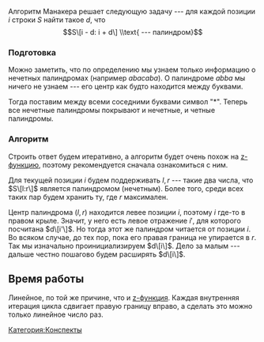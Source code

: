 Алгоритм Манакера решает следующую задачу --- для каждой позиции $i$
строки $S$ найти такое $d$, что $$S\[i - d: i + d\] \\text{ ---
палиндром}$$

### Подготовка

Можно заметить, что по определению мы узнаем только информацию о
нечетных палиндромах (например $abacaba$). О палиндроме $abba$
мы ничего не узнаем --- его центр как будто находится между буквами.

Тогда поставим между всеми соседними буквами символ "\*". Теперь все
нечетные палиндромы покрывают и нечетные, и четные палиндромы.

### Алгоритм

Строить ответ будем итеративно, а алгоритм будет очень похож на
[z-функцию](z-функция "wikilink"), поэтому рекомендуется сначала
ознакомиться с ним.

Для текущей позиции $i$ будем поддерживать $l, r$ --- такие два числа,
что $S\[l:r\]$ является палиндромом (нечетным). Более того, среди всех
таких пар будем хранить ту, где $r$ максимален.

Центр палиндрома $(l, r)$ находится левее позиции $i$, поэтому $i$
где-то в правом крыле. Значит, у него есть левое отражение $i'$,
для которого посчитана $d\[i'\]$. Но тогда этот же палиндром читается
от позиции $i$. Во всяком случае, до тех пор, пока его правая граница не
упирается в $r$. Так мы изначально проинициализируем $d\[i\]$. Дело за
малым --- дальше честно пошагово будем расширять $d\[i\]$.

## Время работы

Линейное, по той же причине, что и [z-функция](z-функция "wikilink").
Каждая внутренняя итерация цикла сдвигает правую границу вправо, а
сделать это можно только линейное число раз.

[Категория:Конспекты](Категория:Конспекты "wikilink")
